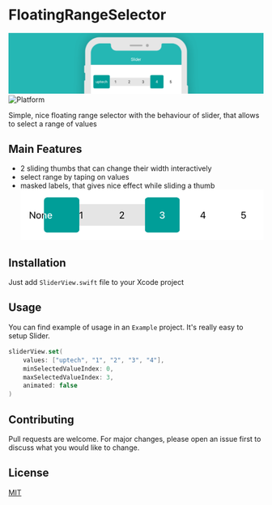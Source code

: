 # FloatingRangeSelector
![](slider-main.png)
![Platform](https://img.shields.io/badge/platform-iOS-009E98)

Simple, nice floating range selector with the behaviour of slider, that allows to select a range of values

## Main Features
* 2 sliding thumbs that can change their width interactively
* select range by taping on values
* masked labels, that gives nice effect while sliding a thumb
![](mask-feature.png)

## Installation

Just add ```SliderView.swift``` file to your Xcode project

## Usage

You can find example of usage in an `Example` project. It's really easy to setup Slider.

```Swift
sliderView.set(
    values: ["uptech", "1", "2", "3", "4"],
    minSelectedValueIndex: 0,
    maxSelectedValueIndex: 3,
    animated: false
)
```

## Contributing
Pull requests are welcome. For major changes, please open an issue first to discuss what you would like to change.

## License
[MIT](./LICENSE.MD)
